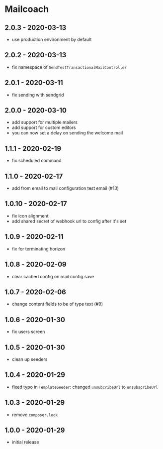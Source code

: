 # Mailcoach

## 2.0.3 - 2020-03-13

- use production environment by default

## 2.0.2 - 2020-03-13

- fix namespace of `SendTestTransactionalMailController`

## 2.0.1 - 2020-03-11

- fix sending with sendgrid

## 2.0.0 - 2020-03-10

- add support for multiple mailers
- add support for custom editors
- you can now set a delay on sending the welcome mail

## 1.1.1 - 2020-02-19

- fix scheduled command

## 1.1.0 - 2020-02-17

- add from email to mail configuration test email (#13)

## 1.0.10 - 2020-02-17

- fix icon alignment
- add shared secret of webhook url to config after it's set

## 1.0.9 - 2020-02-11

- fix for terminating horizon

## 1.0.8 - 2020-02-09

- clear cached config on mail config save

## 1.0.7 - 2020-02-06

- change content fields to be of type text (#9)

## 1.0.6 - 2020-01-30

- fix users screen

## 1.0.5 - 2020-01-30

- clean up seeders

## 1.0.4 - 2020-01-29

- fixed typo in `TemplateSeeder`: changed `unsubcribeUrl` to `unsubscribeUrl`

## 1.0.3 - 2020-01-29

- remove `composer.lock`

## 1.0.0 - 2020-01-29

- initial release
